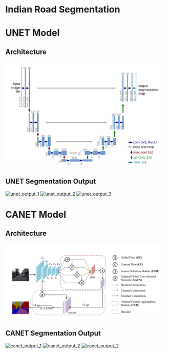 # Indian Road Segmentation

# UNET Model 

## Architecture
![unet_architecture](https://github.com/cksajil/PortfolioML/blob/main/images/unet.png)

## UNET Segmentation Output

![unet_output_1]()
![unet_output_2]()
![unet_output_3]()


# CANET Model

## Architecture
![canet_architecture](https://github.com/cksajil/PortfolioML/blob/main/images/canet.png)

## CANET Segmentation Output

![canet_output_1]()
![canet_output_2]()
![canet_output_2]()
